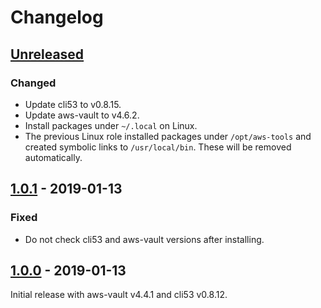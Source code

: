 # Changelog

## [Unreleased]

### Changed

* Update cli53 to v0.8.15.
* Update aws-vault to v4.6.2.
* Install packages under `~/.local` on Linux.
* The previous Linux role installed packages under `/opt/aws-tools` and created
symbolic links to `/usr/local/bin`. These will be removed automatically.

## [1.0.1] - 2019-01-13

### Fixed

* Do not check cli53 and aws-vault versions after installing.

## [1.0.0] - 2019-01-13

Initial release with aws-vault v4.4.1 and cli53 v0.8.12.

[Unreleased]: https://github.com/markosamuli/ansible-aws-tools/commits/develop
[1.0.1]: https://github.com/markosamuli/ansible-aws-tools/releases/tag/v1.0.1
[1.0.0]: https://github.com/markosamuli/ansible-aws-tools/releases/tag/v1.0.0
